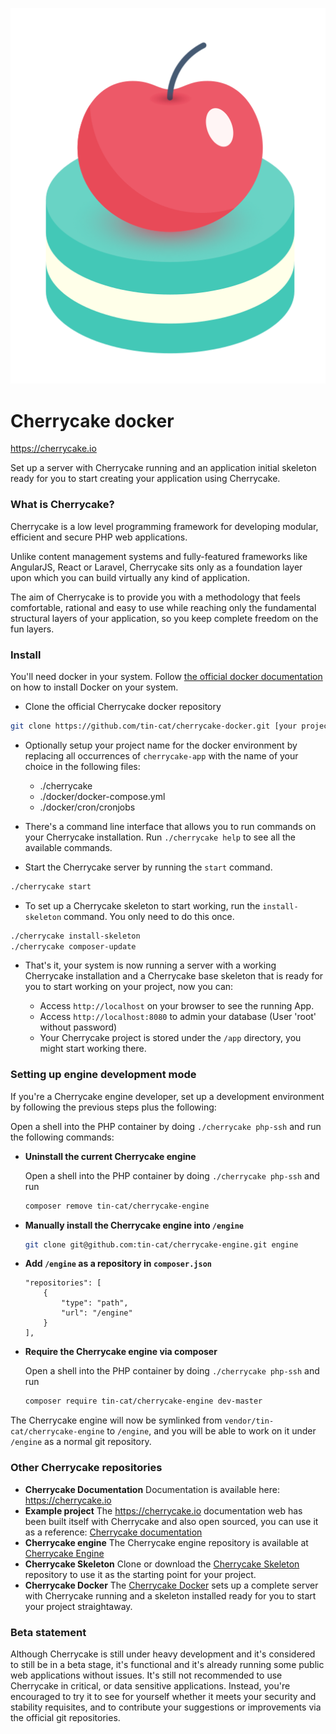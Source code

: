 ![Cherrycake logo](https://raw.githubusercontent.com/tin-cat/cherrycake-gitbook/master/.gitbook/assets/cherrycake-logo.svg)
# Cherrycake docker
https://cherrycake.io

Set up a server with Cherrycake running and an application initial skeleton ready for you to start creating your application using Cherrycake.

### What is Cherrycake?

Cherrycake is a low level programming framework for developing modular, efficient and secure PHP web applications.

Unlike content management systems and fully-featured frameworks like AngularJS, React or Laravel, Cherrycake sits only as a foundation layer upon which you can build virtually any kind of application.

The aim of Cherrycake is to provide you with a methodology that feels comfortable, rational and easy to use while reaching only the fundamental structural layers of your application, so you keep complete freedom on the fun layers.

### Install

You'll need docker in your system. Follow [the official docker documentation](https://www.docker.com) on how to install Docker on your system.

* Clone the official Cherrycake docker repository
```bash
git clone https://github.com/tin-cat/cherrycake-docker.git [your project name]
```

* Optionally setup your project name for the docker environment by replacing all occurrences of `cherrycake-app` with the name of your choice in the following files:

	- ./cherrycake
	- ./docker/docker-compose.yml
	- ./docker/cron/cronjobs

* There's a command line interface that allows you to run commands on your Cherrycake installation. Run `./cherrycake help` to see all the available commands.

* Start the Cherrycake server by running the `start` command.
```bash
./cherrycake start
````

* To set up a Cherrycake skeleton to start working, run the `install-skeleton` command. You only need to do this once.
```bash
./cherrycake install-skeleton
./cherrycake composer-update
````

* That's it, your system is now running a server with a working Cherrycake installation and a Cherrycake base skeleton that is ready for you to start working on your project, now you can:

	* Access `http://localhost` on your browser to see the running App.
	* Access `http://localhost:8080` to admin your database (User 'root' without password)
	* Your Cherrycake project is stored under the `/app` directory, you might start working there.

### Setting up engine development mode

If you're a Cherrycake engine developer, set up a development environment by following the previous steps plus the following:

Open a shell into the PHP container by doing `./cherrycake php-ssh` and run the following commands:

- **Uninstall the current Cherrycake engine**

	Open a shell into the PHP container by doing `./cherrycake php-ssh` and run
	```bash
	composer remove tin-cat/cherrycake-engine
	```

- **Manually install the Cherrycake engine into `/engine`**
	```bash
	git clone git@github.com:tin-cat/cherrycake-engine.git engine
	```

- **Add `/engine` as a repository in `composer.json`**
	```
	"repositories": [
        {
            "type": "path",
            "url": "/engine"
        }
    ],
	```

- **Require the Cherrycake engine via composer**

	Open a shell into the PHP container by doing `./cherrycake php-ssh` and run
	```bash
	composer require tin-cat/cherrycake-engine dev-master
	```

The Cherrycake engine will now be symlinked from `vendor/tin-cat/cherrycake-engine` to `/engine`, and you will be able to work on it under `/engine` as a normal git repository.

### Other Cherrycake repositories

* **Cherrycake Documentation** Documentation is available here: https://cherrycake.io
* **Example project** The https://cherrycake.io documentation web has been built itself with Cherrycake and also open sourced, you can use it as a reference: [Cherrycake documentation](https://github.com/tin-cat/cherrycake-documentation)
* **Cherrycake engine** The Cherrycake engine repository is available at [Cherrycake Engine](https://github.com/tin-cat/cherrycake)
* **Cherrycake Skeleton** Clone or download the [Cherrycake Skeleton](https://github.com/tin-cat/cherrycake-skeleton) repository to use it as the starting point for your project.
* **Cherrycake Docker** The [Cherrycake Docker](https://github.com/tin-cat/cherrycake-docker) sets up a complete server with Cherrycake running and a skeleton installed ready for you to start your project straightaway.

### Beta statement

Although Cherrycake is still under heavy development and it's considered to still be in a beta stage, it's functional and it's already running some public web applications without issues. It's still not recommended to use Cherrycake in critical, or data sensitive applications. Instead, you're encouraged to try it to see for yourself whether it meets your security and stability requisites, and to contribute your suggestions or improvements via the official git repositories.
